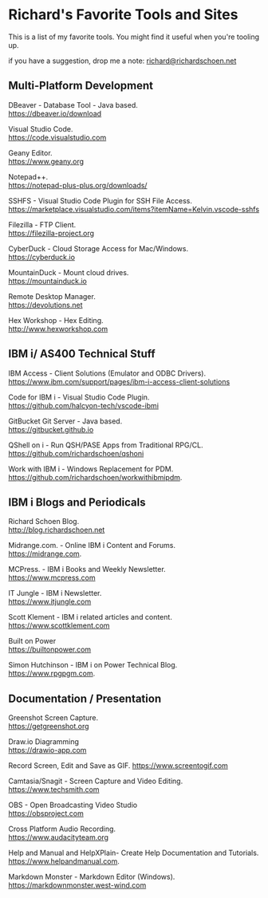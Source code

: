 # Richard's Favorite Tools and Sites
This is a list of my favorite tools. You might find it useful when you're tooling up.  

if you have a suggestion, drop me a note: richard@richardschoen.net

## Multi-Platform Development

DBeaver - Database Tool - Java based.   
https://dbeaver.io/download

Visual Studio Code.   
https://code.visualstudio.com

Geany Editor.  
https://www.geany.org

Notepad++.  
https://notepad-plus-plus.org/downloads/

SSHFS - Visual Studio Code Plugin for SSH File Access.  
https://marketplace.visualstudio.com/items?itemName=Kelvin.vscode-sshfs

Filezilla - FTP Client.  
https://filezilla-project.org

CyberDuck - Cloud Storage Access for Mac/Windows.  
https://cyberduck.io

MountainDuck - Mount cloud drives.  
https://mountainduck.io

Remote Desktop Manager.  
https://devolutions.net

Hex Workshop - Hex Editing.  
http://www.hexworkshop.com


## IBM i/ AS400 Technical Stuff

IBM Access - Client Solutions (Emulator and ODBC Drivers).  
https://www.ibm.com/support/pages/ibm-i-access-client-solutions

Code for IBM i - Visual Studio Code Plugin.   
https://github.com/halcyon-tech/vscode-ibmi

GitBucket Git Server - Java based.  
https://gitbucket.github.io

QShell on i - Run QSH/PASE Apps from Traditional RPG/CL.  
https://github.com/richardschoen/qshoni

Work with IBM i - Windows Replacement for PDM.  
https://github.com/richardschoen/workwithibmipdm. 

## IBM i Blogs and Periodicals

Richard Schoen Blog.  
http://blog.richardschoen.net

Midrange.com. - Online IBM i Content and Forums.  
https://midrange.com.  

MCPress. - IBM i Books and Weekly Newsletter.  
https://www.mcpress.com

IT Jungle - IBM i Newsletter.  
https://www.itjungle.com

Scott Klement - IBM i related articles and content.  
https://www.scottklement.com

Built on Power  
https://builtonpower.com  

Simon Hutchinson - IBM i on Power Technical Blog.  
https://www.rpgpgm.com.  


## Documentation / Presentation

Greenshot Screen Capture.  
https://getgreenshot.org

Draw.io Diagramming    
https://drawio-app.com

Record Screen, Edit and Save as GIF. 
https://www.screentogif.com

Camtasia/Snagit - Screen Capture and Video Editing. 
https://www.techsmith.com

OBS - Open Broadcasting Video Studio   
https://obsproject.com

Cross Platform Audio Recording.  
https://www.audacityteam.org 

Help and Manual and HelpXPlain- Create Help Documentation and Tutorials.  
https://www.helpandmanual.com. 

Markdown Monster - Markdown Editor (Windows).   
https://markdownmonster.west-wind.com











